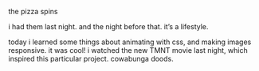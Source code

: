 the pizza spins

i had them last night. and the night before that. it’s a lifestyle.

today i learned some things about animating with css, and making images
responsive. it was cool! i watched the new TMNT movie last night, which
inspired this particular project. cowabunga doods.
